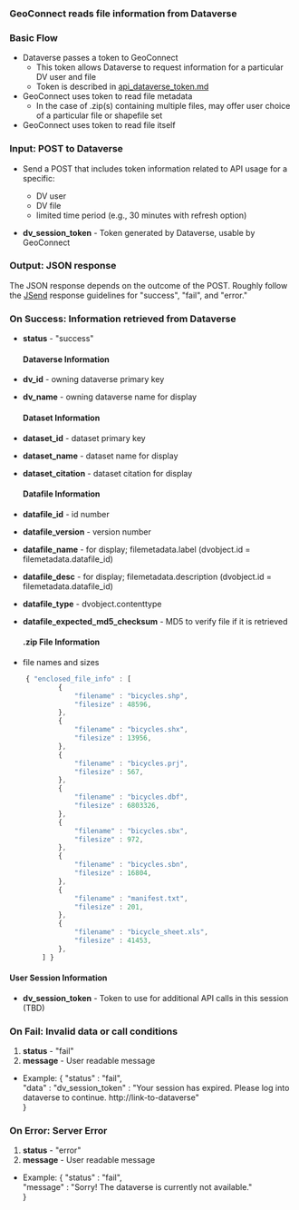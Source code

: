 ### GeoConnect reads file information from Dataverse


### Basic Flow
+ Dataverse passes a token to GeoConnect
	+ This token allows Dataverse to request information for a particular DV user and file
	+ Token is described in [api_dataverse_token.md](api_dataverse_token.md)
+ GeoConnect uses token to read file metadata
	+ In the case of .zip(s) containing multiple files, may offer user choice of a particular file or shapefile set
+ GeoConnect uses token to read file itself

### Input:  POST to Dataverse

+ Send a POST that includes token information related to API usage for a specific:
 	+ DV user
 	+ DV file
	+ limited time period (e.g., 30 minutes with refresh option)

+ **dv_session_token** - Token generated by Dataverse, usable by GeoConnect

### Output: JSON response

The JSON response depends on the outcome of the POST.  Roughly follow the [JSend](http://labs.omniti.com/labs/jsend) response guidelines for "success", "fail", and "error." 

### On Success: Information retrieved from Dataverse

+ **status** - "success"

	#### Dataverse Information ####

+ **dv_id** - owning dataverse primary key
+ **dv_name** - owning dataverse name for display

   #### Dataset Information ####

+ **dataset_id** - dataset primary key
+ **dataset_name** - dataset name for display
+ **dataset_citation** - dataset citation for display

   #### Datafile Information ####

+ **datafile_id** - id number
+ **datafile_version** - version number
+ **datafile_name** - for display; filemetadata.label   (dvobject.id = filemetadata.datafile_id)
+ **datafile_desc** - for display; filemetadata.description   (dvobject.id = filemetadata.datafile_id)
+ **datafile_type** - dvobject.contenttype
+ **datafile_expected_md5_checksum** - MD5 to verify file if it is retrieved

   #### .zip File Information ####
+ file names and sizes

```javascript
 	{ "enclosed_file_info" : [
 			{ 
				"filename" : "bicycles.shp",
				"filesize" : 48596,
			},
 			{ 
				"filename" : "bicycles.shx",
				"filesize" : 13956,
			},
 			{ 
				"filename" : "bicycles.prj",
				"filesize" : 567,
			},
 			{ 
				"filename" : "bicycles.dbf",
				"filesize" : 6803326,
			},
 			{ 
				"filename" : "bicycles.sbx",
				"filesize" : 972,
			},
 			{ 
				"filename" : "bicycles.sbn",
				"filesize" : 16804,
			},
			{ 
				"filename" : "manifest.txt",
				"filesize" : 201,
			},
			{ 
				"filename" : "bicycle_sheet.xls",
				"filesize" : 41453,
			},
		] }
```

   #### User Session Information ####

+ **dv_session_token** - Token to use for additional API calls in this session (TBD)

### On Fail:  Invalid data or call conditions

1. **status** - "fail"
2. **message** - User readable message
  +   Example: {   "status" : "fail",  
        "data" : "dv_session_token" : "Your session has expired.  Please log into dataverse to continue.  http://link-to-dataverse"  
    }

### On Error:  Server Error

1. **status** - "error"
2. **message** - User readable message
  +   Example: {   "status" : "fail",  
	        "message" : "Sorry!  The dataverse is currently not available."  
    }
